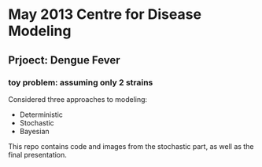 # May 2013 Centre for Disease Modeling

## Prjoect: Dengue Fever

### toy problem: assuming only 2 strains

Considered three approaches to modeling:
- Deterministic
- Stochastic
- Bayesian


This repo contains code and images from the stochastic part, as well as the final presentation.
